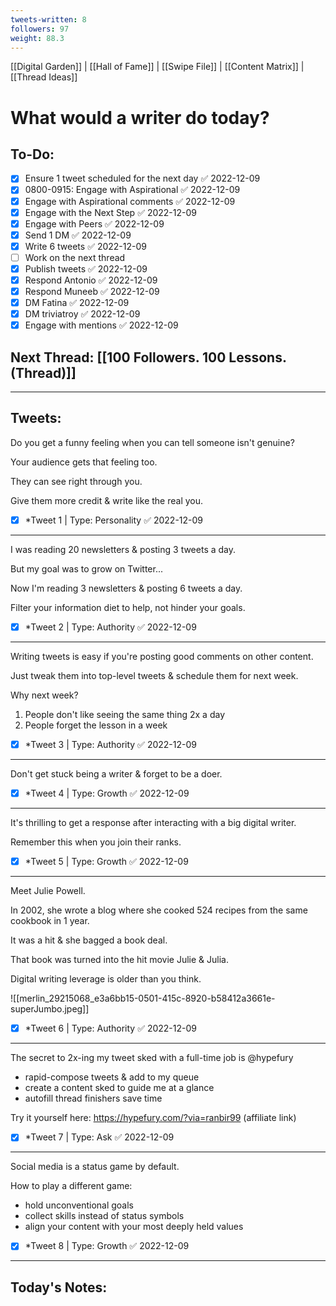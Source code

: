 ```yaml
---
tweets-written: 8
followers: 97
weight: 88.3
---
```

[[Digital Garden]] | [[Hall of Fame]] | [[Swipe File]] | [[Content Matrix]] | [[Thread Ideas]]

# What would a writer do today?

## To-Do:
- [x] Ensure 1 tweet scheduled for the next day ✅ 2022-12-09
- [x] 0800-0915: Engage with Aspirational ✅ 2022-12-09
- [x] Engage with Aspirational comments ✅ 2022-12-09
- [x] Engage with the Next Step ✅ 2022-12-09
- [x] Engage with Peers ✅ 2022-12-09
- [x] Send 1 DM ✅ 2022-12-09
- [x] Write 6 tweets ✅ 2022-12-09
- [ ] Work on the next thread
- [x] Publish tweets ✅ 2022-12-09
- [x] Respond Antonio ✅ 2022-12-09
- [x] Respond Muneeb ✅ 2022-12-09
- [x] DM Fatina ✅ 2022-12-09
- [x] DM triviatroy ✅ 2022-12-09
- [x] Engage with mentions ✅ 2022-12-09

## Next Thread: [[100 Followers. 100 Lessons. (Thread)]]
---
## Tweets:

Do you get a funny feeling when you can tell someone isn't genuine?

Your audience gets that feeling too.

They can see right through you.

Give them more credit & write like the real you.

- [x] *Tweet 1 | Type: Personality ✅ 2022-12-09

---

I was reading 20 newsletters & posting 3 tweets a day.

But my goal was to grow on Twitter...

Now I'm reading 3 newsletters & posting 6 tweets a day.

Filter your information diet to help, not hinder your goals.

- [x] *Tweet 2 | Type: Authority ✅ 2022-12-09

---

Writing tweets is easy if you're posting good comments on other content.

Just tweak them into top-level tweets & schedule them for next week.

Why next week?

1. People don't like seeing the same thing 2x a day
2. People forget the lesson in a week

- [x] *Tweet 3 | Type: Authority ✅ 2022-12-09

---

Don't get stuck being a writer & forget to be a doer.

- [x] *Tweet 4 | Type: Growth ✅ 2022-12-09

---

It's thrilling to get a response after interacting with a big digital writer.

Remember this when you join their ranks.

- [x] *Tweet 5 | Type: Growth ✅ 2022-12-09

---

Meet Julie Powell.

In 2002, she wrote a blog where she cooked 524 recipes from the same cookbook in 1 year.

It was a hit & she bagged a book deal.

That book was turned into the hit movie Julie & Julia.

Digital writing leverage is older than you think.

![[merlin_29215068_e3a6bb15-0501-415c-8920-b58412a3661e-superJumbo.jpeg]]
- [x] *Tweet 6 | Type: Authority ✅ 2022-12-09

---

The secret to 2x-ing my tweet sked with a full-time job is @hypefury

- rapid-compose tweets & add to my queue
- create a content sked to guide me at a glance
- autofill thread finishers save time

Try it yourself here: https://hypefury.com/?via=ranbir99 (affiliate link)

- [x] *Tweet 7 | Type: Ask ✅ 2022-12-09
---

Social media is a status game by default.

How to play a different game:

- hold unconventional goals
- collect skills instead of status symbols
- align your content with your most deeply held values

- [x] *Tweet 8 | Type: Growth ✅ 2022-12-09
---
## Today's Notes:

